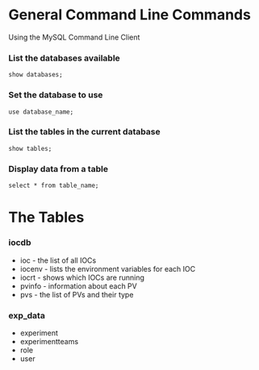 # General Command Line Commands
Using the MySQL Command Line Client

### List the databases available
```
show databases;
```

### Set the database to use
```
use database_name;
```

### List the tables in the current database
```
show tables;
```
### Display data from a table
```
select * from table_name;
```

# The Tables

### iocdb
* ioc - the list of all IOCs
* iocenv - lists the environment variables for each IOC
* iocrt - shows which IOCs are running
* pvinfo - information about each PV
* pvs - the list of PVs and their type

### exp_data
* experiment
* experimentteams
* role
* user